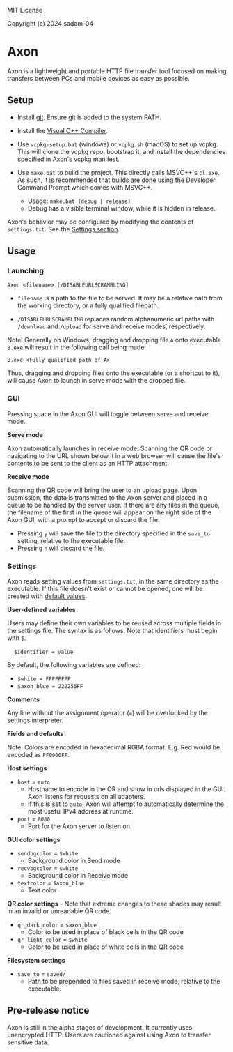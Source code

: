 MIT License

Copyright (c) 2024 sadam-04

# Axon

Axon is a lightweight and portable HTTP file transfer tool focused on making transfers between PCs and mobile devices as easy as possible.

## Setup

- Install [git](https://git-scm.com/downloads). Ensure git is added to the system PATH.
- Install the [Visual C++ Compiler](https://visualstudio.microsoft.com/vs/features/cplusplus/).
- Use `vcpkg-setup.bat` (windows) or `vcpkg.sh` (macOS) to set up vcpkg. This will clone the vcpkg repo, bootstrap it, and install the dependencies specified in Axon's vcpkg manifest.

- Use `make.bat` to build the project. This directly calls MSVC++'s `cl.exe`. As such, it is recommended that builds are done using the Developer Command Prompt which comes with MSVC++.
    - Usage: `make.bat (debug | release)` 
    - Debug has a visible terminal window, while it is hidden in release.

Axon's behavior may be configured by modifying the contents of `settings.txt`. See the [Settings section](#settings).

## Usage

### Launching

`Axon <filename> [/DISABLEURLSCRAMBLING]`
  - `filename` is a path to the file to be served. It may be a relative path from the working directory, or a fully qualified filepath.

  - `/DISABLEURLSCRAMBLING` replaces random alphanumeric url paths with `/download` and `/upload` for serve and receive modes, respectively.

Note: Generally on Windows, dragging and dropping file `A` onto executable `B.exe` will result in the following call being made:
````
B.exe <fully qualified path of A>
````
Thus, dragging and dropping files onto the executable (or a shortcut to it), will cause Axon to launch in serve mode with the dropped file.

### GUI

Pressing space in the Axon GUI will toggle between serve and receive mode.

**Serve mode**

Axon automatically launches in receive mode. Scanning the QR code or navigating to the URL shown below it in a web browser will cause the file's contents to be sent to the client as an HTTP attachment.

**Receive mode**

Scanning the QR code will bring the user to an upload page. Upon submission, the data is transmitted to the Axon server and placed in a queue to be handled by the server user. If there are any files in the queue, the filename of the first in the queue will appear on the right side of the Axon GUI, with a prompt to accept or discard the file.
- Pressing `y` will save the file to the directory specified in the `save_to` setting, relative to the executable file.
- Pressing `n` will discard the file.

### Settings

Axon reads setting values from `settings.txt`, in the same directory as the executable. If this file doesn't exist or cannot be opened, one will be created with [default values](#fields-and-defaults).

**User-defined variables**

Users may define their own variables to be reused across multiple fields in the settings file. The syntax is as follows. Note that identifiers must begin with `$`.

&nbsp;&nbsp;&nbsp;&nbsp;`$identifier = value`

By default, the following variables are defined:
- `$white = FFFFFFFF`
- `$axon_blue = 222255FF`

**Comments**

Any line without the assignment operator (`=`) will be overlooked by the settings interpreter.

**Fields and defaults**

Note: Colors are encoded in hexadecimal RGBA format. E.g. Red would be encoded as `FF0000FF`.

**Host settings**

- `host` = `auto`
  - Hostname to encode in the QR and show in urls displayed in the GUI. Axon listens for requests on all adapters.
  - If this is set to `auto`, Axon will attempt to automatically determine the most useful IPv4 address at runtime.
- `port` = `8080`
  - Port for the Axon server to listen on.

**GUI color settings**

- `sendbgcolor` = `$white`
  - Background color in Send mode
- `recvbgcolor` = `$white`
  - Background color in Receive mode
- `textcolor` = `$axon_blue`
  - Text color
  
**QR color settings** - Note that extreme changes to these shades may result in an invalid or unreadable QR code.

- `qr_dark_color` = `$axon_blue`
  - Color to be used in place of black cells in the QR code
- `qr_light_color` = `$white`
  - Color to be used in place of white cells in the QR code

**Filesystem settings**

- `save_to` = `saved/`
  - Path to be prepended to files saved in receive mode, relative to the executable.

## Pre-release notice

Axon is still in the alpha stages of development. It currently uses unencrypted HTTP. Users are cautioned against using Axon to transfer sensitive data.